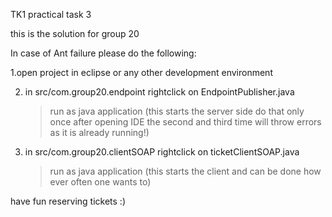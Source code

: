 
TK1 practical task 3

this is the solution for group 20


In case of Ant failure please do the following:

1.open project in eclipse or any other development environment

2. in src/com.group20.endpoint
	rightclick on EndpointPublisher.java
	> run as
	> java application
(this starts the server side do that only once after opening IDE 
the second and third time will throw errors as it is already running!) 

3. in src/com.group20.clientSOAP
	rightclick on ticketClientSOAP.java
	> run as
	> java application
(this starts the client and can be done how ever often one wants to)

have fun reserving tickets :)